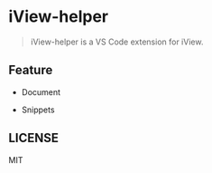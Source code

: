 # iView-helper

> iView-helper is a VS Code extension for iView.


## Feature

* Document

* Snippets


## LICENSE

MIT

